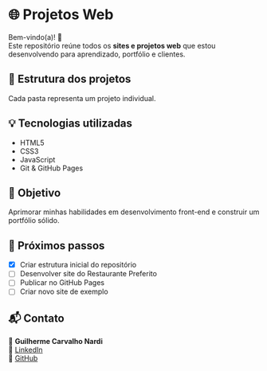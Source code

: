 # 🌐 Projetos Web

Bem-vindo(a)! 👋  
Este repositório reúne todos os **sites e projetos web** que estou desenvolvendo para aprendizado, portfólio e clientes.

## 📁 Estrutura dos projetos

Cada pasta representa um projeto individual.  


## 💡 Tecnologias utilizadas
- HTML5  
- CSS3  
- JavaScript  
- Git & GitHub Pages  

## 🧠 Objetivo
Aprimorar minhas habilidades em desenvolvimento front-end e construir um portfólio sólido.

## 🚀 Próximos passos
- [x] Criar estrutura inicial do repositório  
- [ ] Desenvolver site do Restaurante Preferito  
- [ ] Publicar no GitHub Pages  
- [ ] Criar novo site de exemplo  

## 📬 Contato
👤 **Guilherme Carvalho Nardi**  
🔗 [LinkedIn](https://linkedin.com/)  
🐙 [GitHub](https://https://github.com/Guilasteca)
